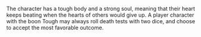 The character has a tough body and a strong soul, meaning that their heart keeps beating when the hearts of others would give up. A player character with the boon Tough may always roll death tests with two dice, and choose to accept the most favorable outcome.